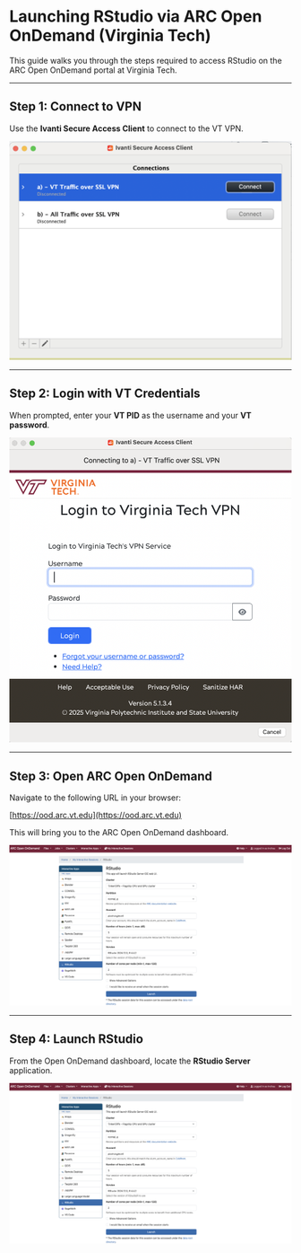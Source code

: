 
# Launching RStudio via ARC Open OnDemand (Virginia Tech)

This guide walks you through the steps required to access RStudio on the ARC Open OnDemand portal at Virginia Tech.

---

## Step 1: Connect to VPN

Use the **Ivanti Secure Access Client** to connect to the VT VPN.

![Step 1 - VPN Connection](VPN.png)

---

## Step 2: Login with VT Credentials

When prompted, enter your **VT PID** as the username and your **VT password**.

![Step 2 - Login](Password.png)

---

## Step 3: Open ARC Open OnDemand

Navigate to the following URL in your browser:

[https://ood.arc.vt.edu](https://ood.arc.vt.edu)

This will bring you to the ARC Open OnDemand dashboard.

![Step 3 - ARC Dashboard](RStudio_launch.png)

---

## Step 4: Launch RStudio

From the Open OnDemand dashboard, locate the **RStudio Server** application.

![Step 4 - Launch RStudio](RStudio_launch.png)


